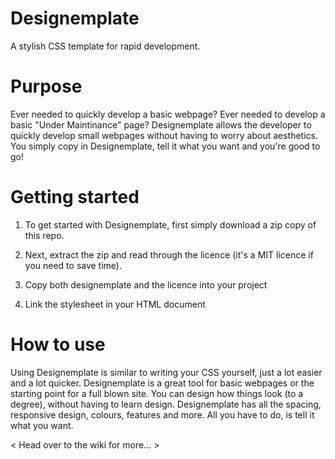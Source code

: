 Designemplate
=============

A stylish CSS template for rapid development.

Purpose
=============

Ever needed to quickly develop a basic webpage? Ever needed to develop a basic "Under Maintinance" page? Designemplate allows the developer to quickly develop small webpages without having to worry about aesthetics. You simply copy in Designemplate, tell it what you want and you're good to go!

Getting started
=============

1) To get started with Designemplate, first simply download a zip copy of this repo.

2) Next, extract the zip and read through the licence (it's a MIT licence if you need to save time).

3) Copy both designemplate and the licence into your project

4) Link the stylesheet in your HTML document

How to use
=============

Using Designemplate is similar to writing your CSS yourself, just a lot easier and a lot quicker. Designemplate is a great tool for basic webpages or the starting point for a full blown site. You can design how things look (to a degree), without having to learn design. Designemplate has all the spacing, responsive design, colours, features and more. All you have to do, is tell it what you want.

< Head over to the wiki for more... >

